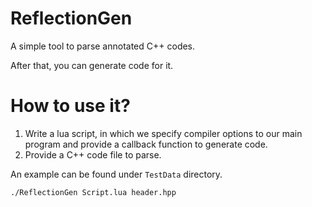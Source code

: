 # ReflectionGen

A simple tool to parse annotated C++ codes.

After that, you can generate code for it.

# How to use it?

1. Write a lua script, in which we specify compiler options to our main program and provide a callback function to generate code.
2. Provide a C++ code file to parse.

An example can be found under `TestData` directory.

```bash
./ReflectionGen Script.lua header.hpp
```
